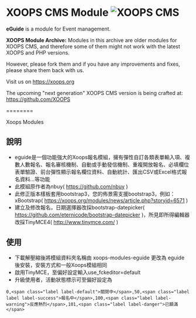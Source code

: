 # XOOPS CMS Module   ![XOOPS CMS](https://avatars2.githubusercontent.com/u/12771439?v=3&s=200)

**eGuide** is a module for Event management.  

**XOOPS Module Archive:** Modules in this archive are older modules for XOOPS CMS, and therefore some of them might not work with the latest XOOPS and PHP versions. 

However, please fork them and if you have any improvements and fixes, please share them back with us. 

Visit us on https://xoops.org

The upcoming "next generation" XOOPS CMS version is being crafted at: https://github.com/XOOPS


========

Xoops Modules

## 說明
* eguide是一個功能強大的Xoops報名模組，擁有彈性自訂各類表單輸入項、複數人數報名、報名審核機制、自動或手動發信機制、重複開放報名、必填欄位表單驗證、前台彈性顯示報名欄位資料、自動統計、匯出CSV或Excel格式報名資料...等功能
* 此模組原作者為nbuy( https://github.com/nbuy )
* 此修正版本樣板套用bootstrap3，您的佈景需支援bootstrap3，例如：xBootstrap( https://xoops.org/modules/news/article.php?storyid=6571 )
* 建立及修改報名，日期選擇器改採bootstrap-datepicker( https://github.com/eternicode/bootstrap-datepicker )，所見即所得編輯器改採TinyMCE4( http://www.tinymce.com/ )

## 使用
* 下載解壓縮後將模組資料夾名稱由 xoops-modules-eguide 更改為 eguide 後安裝，安裝方式和一般Xoops模組相同
* 啟用TinyMCE，至偏好設定輸入use_fckeditor=default
* 升級使用者，活動狀態標示可至偏好設定為
```
0,<span class="label label-default">關閉中</span>,50,<span class="label label label-success">報名中</span>,100,<span class="label label-warning">反應熱烈</span>,101,<span class="label label-danger">已額滿</span>
```
